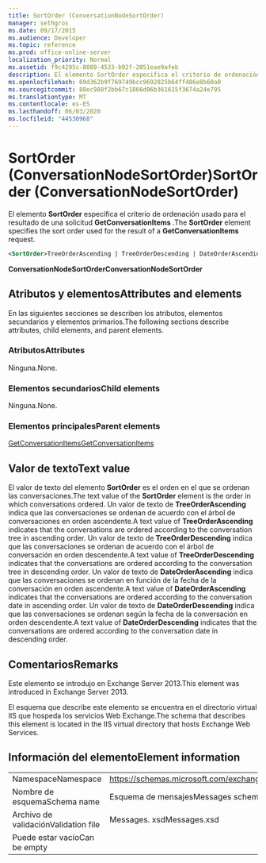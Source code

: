 ```yaml
---
title: SortOrder (ConversationNodeSortOrder)
manager: sethgros
ms.date: 09/17/2015
ms.audience: Developer
ms.topic: reference
ms.prod: office-online-server
localization_priority: Normal
ms.assetid: f9c4295c-8089-4533-b92f-2051eae9afeb
description: El elemento SortOrder especifica el criterio de ordenación usado para el resultado de una solicitud GetConversationItems.
ms.openlocfilehash: 69d362b9f769749bcc9692825b64ff486e8b60a0
ms.sourcegitcommit: 88ec988f2bb67c1866d06b361615f3674a24e795
ms.translationtype: MT
ms.contentlocale: es-ES
ms.lasthandoff: 06/03/2020
ms.locfileid: "44530968"
---
```

# <a name="sortorder-conversationnodesortorder"></a><span data-ttu-id="eadb1-103">SortOrder (ConversationNodeSortOrder)</span><span class="sxs-lookup"><span data-stu-id="eadb1-103">SortOrder (ConversationNodeSortOrder)</span></span>

<span data-ttu-id="eadb1-104">El elemento **SortOrder** especifica el criterio de ordenación usado para el resultado de una solicitud **GetConversationItems** .</span><span class="sxs-lookup"><span data-stu-id="eadb1-104">The **SortOrder** element specifies the sort order used for the result of a **GetConversationItems** request.</span></span> 
  
```XML
<SortOrder>TreeOrderAscending | TreeOrderDescending | DateOrderAscending | DateOrderDescending</SortOrder>
```

 <span data-ttu-id="eadb1-105">**ConversationNodeSortOrder**</span><span class="sxs-lookup"><span data-stu-id="eadb1-105">**ConversationNodeSortOrder**</span></span>
## <a name="attributes-and-elements"></a><span data-ttu-id="eadb1-106">Atributos y elementos</span><span class="sxs-lookup"><span data-stu-id="eadb1-106">Attributes and elements</span></span>

<span data-ttu-id="eadb1-107">En las siguientes secciones se describen los atributos, elementos secundarios y elementos primarios.</span><span class="sxs-lookup"><span data-stu-id="eadb1-107">The following sections describe attributes, child elements, and parent elements.</span></span>
  
### <a name="attributes"></a><span data-ttu-id="eadb1-108">Atributos</span><span class="sxs-lookup"><span data-stu-id="eadb1-108">Attributes</span></span>

<span data-ttu-id="eadb1-109">Ninguna.</span><span class="sxs-lookup"><span data-stu-id="eadb1-109">None.</span></span>
  
### <a name="child-elements"></a><span data-ttu-id="eadb1-110">Elementos secundarios</span><span class="sxs-lookup"><span data-stu-id="eadb1-110">Child elements</span></span>

<span data-ttu-id="eadb1-111">Ninguna.</span><span class="sxs-lookup"><span data-stu-id="eadb1-111">None.</span></span>
  
### <a name="parent-elements"></a><span data-ttu-id="eadb1-112">Elementos principales</span><span class="sxs-lookup"><span data-stu-id="eadb1-112">Parent elements</span></span>

[<span data-ttu-id="eadb1-113">GetConversationItems</span><span class="sxs-lookup"><span data-stu-id="eadb1-113">GetConversationItems</span></span>](getconversationitems.md)
  
## <a name="text-value"></a><span data-ttu-id="eadb1-114">Valor de texto</span><span class="sxs-lookup"><span data-stu-id="eadb1-114">Text value</span></span>

<span data-ttu-id="eadb1-115">El valor de texto del elemento **SortOrder** es el orden en el que se ordenan las conversaciones.</span><span class="sxs-lookup"><span data-stu-id="eadb1-115">The text value of the **SortOrder** element is the order in which conversations ordered.</span></span> <span data-ttu-id="eadb1-116">Un valor de texto de **TreeOrderAscending** indica que las conversaciones se ordenan de acuerdo con el árbol de conversaciones en orden ascendente.</span><span class="sxs-lookup"><span data-stu-id="eadb1-116">A text value of **TreeOrderAscending** indicates that the conversations are ordered according to the conversation tree in ascending order.</span></span> <span data-ttu-id="eadb1-117">Un valor de texto de **TreeOrderDescending** indica que las conversaciones se ordenan de acuerdo con el árbol de conversación en orden descendente.</span><span class="sxs-lookup"><span data-stu-id="eadb1-117">A text value of **TreeOrderDescending** indicates that the conversations are ordered according to the conversation tree in descending order.</span></span> <span data-ttu-id="eadb1-118">Un valor de texto de **DateOrderAscending** indica que las conversaciones se ordenan en función de la fecha de la conversación en orden ascendente.</span><span class="sxs-lookup"><span data-stu-id="eadb1-118">A text value of **DateOrderAscending** indicates that the conversations are ordered according to the conversation date in ascending order.</span></span> <span data-ttu-id="eadb1-119">Un valor de texto de **DateOrderDescending** indica que las conversaciones se ordenan según la fecha de la conversación en orden descendente.</span><span class="sxs-lookup"><span data-stu-id="eadb1-119">A text value of **DateOrderDescending** indicates that the conversations are ordered according to the conversation date in descending order.</span></span> 
  
## <a name="remarks"></a><span data-ttu-id="eadb1-120">Comentarios</span><span class="sxs-lookup"><span data-stu-id="eadb1-120">Remarks</span></span>

<span data-ttu-id="eadb1-121">Este elemento se introdujo en Exchange Server 2013.</span><span class="sxs-lookup"><span data-stu-id="eadb1-121">This element was introduced in Exchange Server 2013.</span></span>
  
<span data-ttu-id="eadb1-122">El esquema que describe este elemento se encuentra en el directorio virtual IIS que hospeda los servicios Web Exchange.</span><span class="sxs-lookup"><span data-stu-id="eadb1-122">The schema that describes this element is located in the IIS virtual directory that hosts Exchange Web Services.</span></span>
  
## <a name="element-information"></a><span data-ttu-id="eadb1-123">Información del elemento</span><span class="sxs-lookup"><span data-stu-id="eadb1-123">Element information</span></span>

|||
|:-----|:-----|
|<span data-ttu-id="eadb1-124">Namespace</span><span class="sxs-lookup"><span data-stu-id="eadb1-124">Namespace</span></span>  <br/> |https://schemas.microsoft.com/exchange/services/2006/messages  <br/> |
|<span data-ttu-id="eadb1-125">Nombre de esquema</span><span class="sxs-lookup"><span data-stu-id="eadb1-125">Schema name</span></span>  <br/> |<span data-ttu-id="eadb1-126">Esquema de mensajes</span><span class="sxs-lookup"><span data-stu-id="eadb1-126">Messages schema</span></span>  <br/> |
|<span data-ttu-id="eadb1-127">Archivo de validación</span><span class="sxs-lookup"><span data-stu-id="eadb1-127">Validation file</span></span>  <br/> |<span data-ttu-id="eadb1-128">Messages. xsd</span><span class="sxs-lookup"><span data-stu-id="eadb1-128">Messages.xsd</span></span>  <br/> |
|<span data-ttu-id="eadb1-129">Puede estar vacío</span><span class="sxs-lookup"><span data-stu-id="eadb1-129">Can be empty</span></span>  <br/> ||
   

